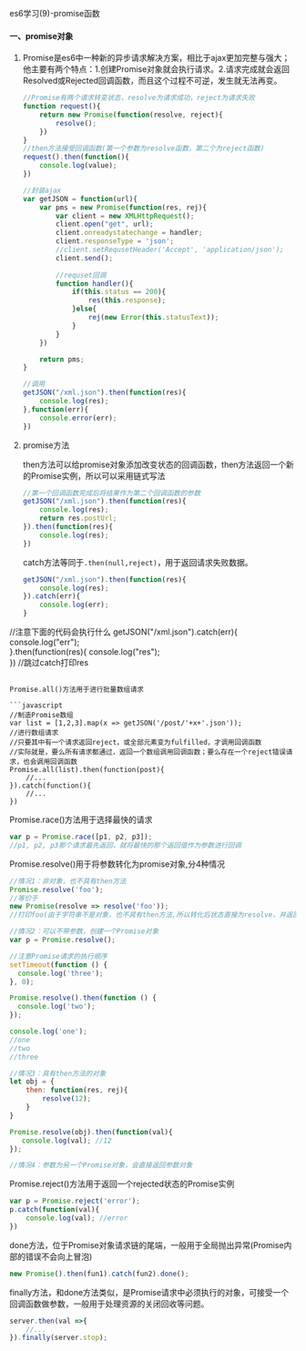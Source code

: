 es6学习(9)-promise函数

#### 一、promise对象

1. Promise是es6中一种新的异步请求解决方案，相比于ajax更加完整与强大；他主要有两个特点：1.创建Promise对象就会执行请求。2.请求完成就会返回Resolved或Rejected回调函数，而且这个过程不可逆，发生就无法再变。

   ```javascript
   //Promise有两个请求转变状态，resolve为请求成功，reject为请求失败
   function request(){
       return new Promise(function(resolve, reject){
           resolve();
       })
   }
   //then方法接受回调函数(第一个参数为resolve函数，第二个为reject函数)
   request().then(function(){
       console.log(value);
   })
   
   //封装ajax
   var getJSON = function(url){
       var pms = new Promise(function(res, rej){
           var client = new XMLHttpRequest();
           client.open("get", url);
           client.onreadystatechange = handler;
           client.responseType = 'json';
           //client.setRequsetHeader('Accept', 'application/json');
           client.send();
           
           //requset回调
           function handler(){
               if(this.status == 200){
                   res(this.response);
               }else{
                   rej(new Error(this.statusText));
               }
           }
       })
   
       return pms;
   }
   
   //调用
   getJSON("/xml.json").then(function(res){
       console.log(res);             
   },function(err){
       console.error(err);
   })
   ```

2. promise方法

   then方法可以给promise对象添加改变状态的回调函数，then方法返回一个新的Promise实例，所以可以采用链式写法

   ```javascript
   //第一个回调函数完成后将结果作为第二个回调函数的参数
   getJSON("/xml.json").then(function(res){
       console.log(res);    
       return res.postUrl;
   }).then(function(res){
       console.log(res); 
   })
   ```

   catch方法等同于`.then(null,reject)`，用于返回请求失败数据。

   ```javascript
   getJSON("/xml.json").then(function(res){
       console.log(res);             
   }).catch(err){
       console.log(err);   
   }
   
//注意下面的代码会执行什么
   getJSON("/xml.json").catch(err){
       console.log("err");   
   }.then(function(res){
       console.log("res");             
   })
   //跳过catch打印res
   ```
   
   Promise.all()方法用于进行批量数组请求
   
   ```javascript
   //制造Promise数组
   var list = [1,2,3].map(x => getJSON('/post/'+x+'.json'));
   //进行数组请求
   //只要其中有一个请求返回reject，或全部元素变为fulfilled，才调用回调函数
   //实际就是，要么所有请求都通过，返回一个数组调用回调函数；要么存在一个reject错误请求，也会调用回调函数
   Promise.all(list).then(function(post){
       //...
   }).catch(function(){
       //...
   })
   ```
   
   Promise.race()方法用于选择最快的请求
   
   ```javascript
   var p = Promise.race([p1, p2, p3]);
   //p1, p2, p3那个请求最先返回，就将最快的那个返回值作为参数进行回调
   ```
   
   Promise.resolve()用于将参数转化为promise对象,分4种情况
   
   ```javascript
   //情况1：非对象，也不具有then方法
   Promise.resolve('foo');
   //等价于
   new Promise(resolve => resolve('foo'));
   //打印foo(由于字符串不是对象，也不具有then方法,所以转化后状态直接为resolve，并返回结果)
   
   //情况2：可以不带参数，创建一个Promise对象
   var p = Promise.resolve();
   
   //注意Promise请求的执行顺序
   setTimeout(function () {
     console.log('three');
   }, 0);
   
   Promise.resolve().then(function () {
     console.log('two');
   });
   
   console.log('one');
   //one
   //two
   //three
   
   //情况3：具有then方法的对象
   let obj = {
       then: function(res, rej){
           resolve(12);
       }
   }
   
   Promise.resolve(obj).then(function(val){
      console.log(val); //12 
   });
   
   //情况4：参数为另一个Promise对象，会直接返回参数对象
   ```
   
   Promise.reject()方法用于返回一个rejected状态的Promise实例
   
   ```javascript
   var p = Promise.reject('error');
   p.catch(function(val){
       console.log(val); //error
   })
   ```
   
   done方法，位于Promise对象请求链的尾端，一般用于全局抛出异常(Promise内部的错误不会向上冒泡)
   
   ```javascript
   new Promise().then(fun1).catch(fun2).done();
   ```
   
   finally方法，和done方法类似，是Promise请求中必须执行的对象，可接受一个回调函数做参数，一般用于处理资源的关闭回收等问题。
   
   ```javascript
   server.then(val =>{
       //...
   }).finally(server.stop);
   ```
   
   
